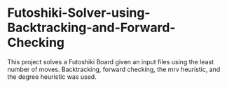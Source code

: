 # Futoshiki-Solver-using-Backtracking-and-Forward-Checking
This project solves a Futoshiki Board given an input files using the least number of moves. Backtracking, forward checking, the mrv heuristic, and the degree heuristic was used.
